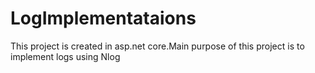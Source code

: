 # LogImplementataions
This project is created in asp.net core.Main purpose of this project is to implement logs using Nlog 
